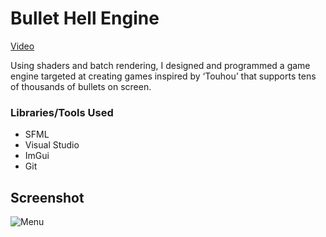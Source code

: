 # Bullet Hell Engine
[Video](https://www.youtube.com/watch?v=hGOyKBPtKBg)

Using shaders and batch rendering, I designed and programmed a game engine targeted at creating games inspired by ‘Touhou’ that supports tens of thousands of bullets on screen.

### Libraries/Tools Used
- SFML
- Visual Studio
- ImGui
- Git

## Screenshot
![Menu](https://i.ibb.co/whSN91K/image.png)
